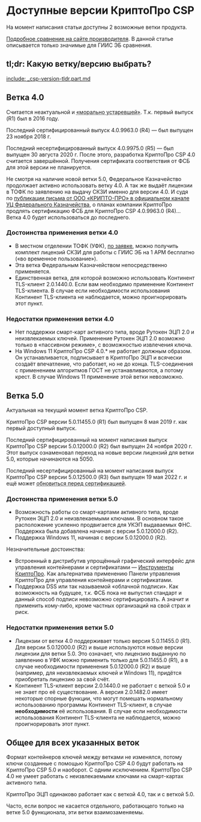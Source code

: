 # Доступные версии КриптоПро CSP

На момент написания статьи доступны 2 возможные ветки продукта. 

[Подробное сравнение на сайте производителя](https://www.cryptopro.ru/products/csp/compare). В данной статье описывается только значимые для ГИИС ЭБ сравнения.

## tl;dr: Какую ветку/версию выбрать?

[include: _csp-version-tldr.part.md](parts/_csp-version-tldr.part.md ':include')

## Ветка 4.0

Считается неактуальной и <abbr title="В основном, по версии компании производителя, конечно же. Но в то же время, есть функции и ОС, которые ветка 4.0 не поддерживает и уже никогда не станет. Основной функционал ЭП работает стабильно.">&laquo;морально устаревшей&raquo;</abbr>. Т.к. первый выпуск (R1) был в 2016 году.

Последний сертифицированный выпуск 4.0.9963.0 (R4) &mdash; был выпущен 23 ноября 2018 г.

Последний несертифицированный выпуск 4.0.9975.0 (R5) &mdash; был выпущен 30 августа 2020 г. После этого, разработка КриптоПро CSP 4.0 считается завершённой. Получения сертификата соответствия от ФСБ для этой версии не планируется.

Не смотря на наличие новой ветки 5.0, Федеральное Казначейство продолжает активно использовать ветку 4.0. А так же выдаёт лицензии в ТОФК по заявлению на выдачу СКЗИ именно для версии 4.0. И судя по [публикации письма от ООО &laquo;КРИПТО-ПРО&raquo; в официальном канале УЦ Федерального Казначейства](https://t.me/uc_fk/436), о планах компании КриптоПро продлять сертификацию ФСБ для КриптоПро CSP 4.0.9963.0 (R4)... Ветка 4.0 будет использоваться до последнего.

### Достоинства применения ветки 4.0

- В местном отделении ТОФК (УФК), [по заявке](https://moscow.roskazna.gov.ru/gis/uc/skzi.php), можно получить комплект лицензий СКЗИ для работы с ГИИС ЭБ на 1 АРМ бесплатно (&laquo;во временное пользование&raquo;).
- Эта ветка Федеральным Казначейством непосредственно применяется.
- Единственная ветка, для которой возможно использовать Континент TLS-клиент 2.0.1440.0. Если вам необходимо применение Континент TLS-клиента. В случае если необходимости использования Континент TLS-клиента не наблюдается, можно проигнорировать этот пункт.

### Недостатки применения ветки 4.0

- Нет поддержки смарт-карт активного типа, вроде Рутокен ЭЦП 2.0 и неизвлекаемых ключей. Применение Рутокен ЭЦП 2.0 возможно только в &laquo;пассивном режиме&raquo;, с возможностью извлечения ключа.
- На Windows 11 КриптоПро CSP 4.0.* не работает должным образом. Он устанавливается, подписывает в КриптоПро ЭЦП и всячески создаёт впечатление, что работает, но не до конца. TLS-соединения с применением алгоритмов ГОСТ не устанавливаются, а потому крест. В случае Windows 11 применение этой ветки невозможно.

## Ветка 5.0

Актуальная на текущий момент ветка КриптоПро CSP.

КриптоПро CSP версии 5.0.11455.0 (R1) был выпущен 8 мая 2019 г. как первый доступный выпуск.

Последний сертифицированный на момент написания выпуск КриптоПро CSP версии 5.0.12000.0 (R2) был выпущен 24 ноября 2020 г. Этот выпуск ознаменовал переход на новые версии лицензий для ветки 5.0, которые начинаются на 5050.

Последний несертифицированный на момент написания выпуск КриптоПро CSP версии 5.0.12500.0 (R3) был выпущен 19 мая 2022 г. и ещё может <abbr title="а может они специально билд подгадывали под сертификацию и она как раз и будет сертифицирована... ¯\_(ツ)_/¯">обновиться перед сертификацией</abbr>.

### Достоинства применения ветки 5.0

- Возможность работы со смарт-картами активного типа, вроде Рутокен ЭЦП 2.0 и неизвлекаемыми ключами. В основном такое расположение усиленно продвигается для УКЭП выдаваемых ФНС. Поддержка была добавлена начиная с версии 5.0.12000.0 (R2).
- Поддержка Windows 11, начиная с версии 5.0.12000.0 (R2).

Незначительные достоинства:

- Встроенный в дистрибутив упрощённый графический интерфейс для управления контейнерами и сертификатами &mdash; [Инструменты КриптоПро](https://www.cryptopro.ru/blog/2019/05/21/instrumenty-cryptopro-krossplatformennyi-graficheskii-interfeis). Как альтернатива применению Панели управления КриптоПро для управления контейнерами и сертификатами.
- Поддержка DSS или так называемой &laquo;облачной подписи&raquo;. Как возможность на будущее, т.к. ФСБ пока не выпустил стандарт и данный способ подписи невозможно сертифицировать. А значит и применить кому-либо, кроме частных организаций на свой страх и риск.

### Недостатки применения ветки 5.0

- Лицензии от ветки 4.0 поддерживает только версия 5.0.11455.0 (R1). Для версии 5.0.12000.0 (R2) и выше используются новые версии лицензии для ветки 5.0. Это означает, что лицензию выданную по заявлению в УФК можно применить только для 5.0.11455.0 (R1), а в случае необходимости применения 5.0.12000.0 (R2) и выше (например, для неизвлекаемых ключей и Windows 11), придётся приобретать лицензию за свой счёт.
- Континент TLS-клиент версии 2.0.1440.0 не работает с веткой 5.0 и не знает про её существование. А версия 2.0.1482.0 имеет некоторые спорные функции, что могут помешать нормальному использованию программы Континент TLS-клиент, в случае **необходимости** её использования. В случае если необходимости использования Континент TLS-клиента не наблюдается, можно проигнорировать этот пункт.

## Общее для всех указанных веток

Формат контейнеров ключей между ветками не изменялся, потому ключи созданные с помощью КриптоПро CSP 4.0 будут работать на КриптоПро CSP 5.0 и наоборот. С одним исключением. КриптоПро CSP 4.0 не умеет работать с неизвлекаемыми ключами на смарт-картах активного типа.

КриптоПро ЭЦП одинаково работает как с веткой 4.0, так и с веткой 5.0.

Часто, если вопрос не касается отдельного, работающего только на ветке 5.0 функционала, эти ветки взаимозаменяемы.

<!-- // code: language=markdown insertSpaces=true tabSize=4 -->